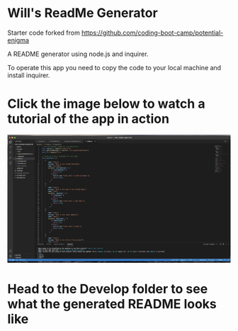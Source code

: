 # Will's ReadMe Generator
Starter code forked from https://github.com/coding-boot-camp/potential-enigma

A README generator using node.js and inquirer. 

To operate this app you need to copy the code to your local machine and install inquirer.

# Click the image below to watch a tutorial of the app in action 

[![Will's ReadMe Generator Video](./assets/readme-video.png)](https://www.youtube.com/watch?v=vACR7cfRxxc/)

# Head to the Develop folder to see what the generated README looks like


